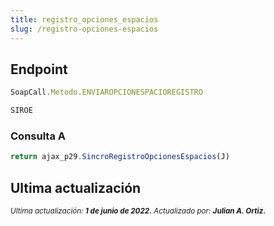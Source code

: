 ```yaml
---
title: registro_opciones_espacios
slug: /registro-opciones-espacios
---
```


## Endpoint

```js title="Endpoint"
SoapCall.Metodo.ENVIAROPCIONESPACIOREGISTRO

SIROE
```

### Consulta A

```js
return ajax_p29.SincroRegistroOpcionesEspacios(J)
```

## Ultima actualización

<div class='ultima-actualizacion'> 
    <small> 
        <i> Ultima actualización: <b> 1 de junio de 2022.</b> </i> 
    </small> 
    <small> 
        <i> Actualizado por: <b> Julian A. Ortiz.</b> </i> 
    </small> 
</div>

